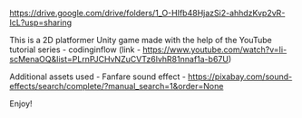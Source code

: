 https://drive.google.com/drive/folders/1_O-HIfb48HjazSi2-ahhdzKvp2vR-IcL?usp=sharing

This is a 2D platformer Unity game made with the help of the YouTube tutorial series - codinginflow (link - https://www.youtube.com/watch?v=Ii-scMenaOQ&list=PLrnPJCHvNZuCVTz6lvhR81nnaf1a-b67U)

Additional assets used - Fanfare sound effect - https://pixabay.com/sound-effects/search/complete/?manual_search=1&order=None

Enjoy!

